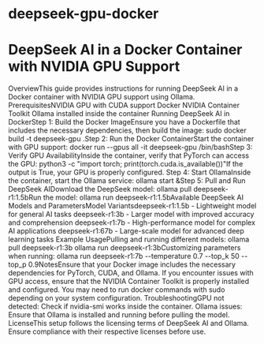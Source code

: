 # deepseek-gpu-docker

<h1>DeepSeek AI in a Docker Container with NVIDIA GPU Support</h1>
OverviewThis guide provides instructions for running DeepSeek AI in a Docker container with NVIDIA GPU support using Ollama.
PrerequisitesNVIDIA GPU with CUDA support
Docker
NVIDIA Container Toolkit
Ollama installed inside the container
Running DeepSeek AI in DockerStep 1: Build the Docker ImageEnsure you have a Dockerfile that includes the necessary dependencies, then build the image:
sudo docker build -t deepseek-gpu .Step 2: Run the Docker ContainerStart the container with GPU support:
docker run --gpus all -it deepseek-gpu /bin/bashStep 3: Verify GPU AvailabilityInside the container, verify that PyTorch can access the GPU:
python3 -c "import torch; print(torch.cuda.is_available())"If the output is True, your GPU is properly configured.
Step 4: Start OllamaInside the container, start the Ollama service:
ollama start &Step 5: Pull and Run DeepSeek AIDownload the DeepSeek model:
ollama pull deepseek-r1:1.5bRun the model:
ollama run deepseek-r1:1.5bAvailable DeepSeek AI Models and ParametersModel Variantsdeepseek-r1:1.5b - Lightweight model for general AI tasks
deepseek-r1:3b - Larger model with improved accuracy and comprehension
deepseek-r1:7b - High-performance model for complex AI applications
deepseek-r1:67b - Large-scale model for advanced deep learning tasks
Example UsagePulling and running different models:
ollama pull deepseek-r1:3b
ollama run deepseek-r1:3bCustomizing parameters when running:
ollama run deepseek-r1:7b --temperature 0.7 --top_k 50 --top_p 0.9NotesEnsure that your Docker image includes the necessary dependencies for PyTorch, CUDA, and Ollama.
If you encounter issues with GPU access, ensure that the NVIDIA Container Toolkit is properly installed and configured.
You may need to run docker commands with sudo depending on your system configuration.
TroubleshootingGPU not detected: Check if nvidia-smi works inside the container.
Ollama issues: Ensure that Ollama is installed and running before pulling the model.
LicenseThis setup follows the licensing terms of DeepSeek AI and Ollama. Ensure compliance with their respective licenses before use.
